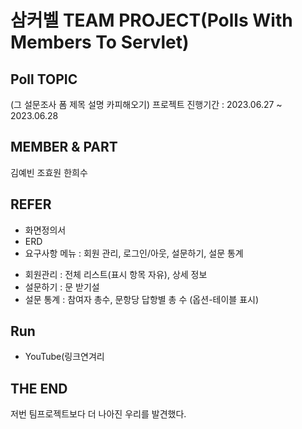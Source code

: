 # 삼커벨 TEAM PROJECT(Polls With Members To Servlet)
## Poll TOPIC

(그 설문조사 폼 제목 설명 카피해오기)
프로젝트 진행기간 : 2023.06.27 ~ 2023.06.28

## MEMBER & PART 

김예빈
조효원
한희수

## REFER

- 화면정의서
- ERD
- 요구사항
  메뉴 : 회원 관리, 로그인/아웃, 설문하기, 설문 통계
+ 회원관리 : 전체 리스트(표시 항목 자유), 상세 정보
+ 설문하기 : 문 받기설
+ 설문 통계 : 참여자 총수, 문항당 답항별 총 수 (옵션-테이블 표시)

## Run

- YouTube(링크연겨리
  
## THE END 

저번 팀프로젝트보다 더 나아진 우리를 발견했다.
